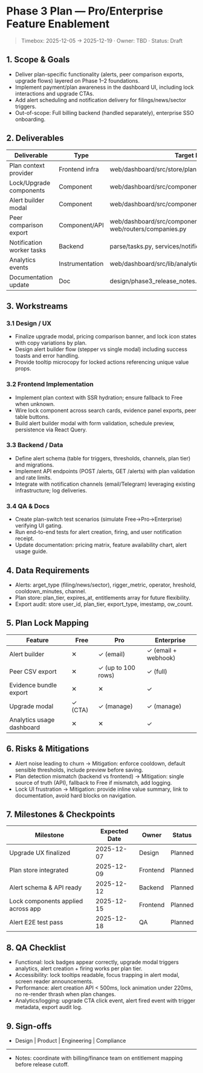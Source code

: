 ﻿# Phase 3 Plan — Pro/Enterprise Feature Enablement

> Timebox: 2025-12-05 → 2025-12-19 · Owner: TBD · Status: Draft

## 1. Scope & Goals
- Deliver plan-specific functionality (alerts, peer comparison exports, upgrade flows) layered on Phase 1–2 foundations.
- Implement payment/plan awareness in the dashboard UI, including lock interactions and upgrade CTAs.
- Add alert scheduling and notification delivery for filings/news/sector triggers.
- Out-of-scope: Full billing backend (handled separately), enterprise SSO onboarding.

## 2. Deliverables
| Deliverable | Type | Target Path | Notes |
| --- | --- | --- | --- |
| Plan context provider | Frontend infra | web/dashboard/src/store/planStore.ts | Expose planTier, feature flags |
| Lock/Upgrade components | Component | web/dashboard/src/components/ui/PlanLock.tsx | Shimmer animation, tooltip copy |
| Alert builder modal | Component | web/dashboard/src/components/alerts/AlertBuilder.tsx | Conditions for sentiment/returns/news |
| Peer comparison export | Component/API | web/dashboard/src/components/company/PeerTable.tsx, web/routers/companies.py | CSV export & audit logging |
| Notification worker tasks | Backend | parse/tasks.py, services/notification_service.py | Schedule & send alerts |
| Analytics events | Instrumentation | web/dashboard/src/lib/analytics.ts | Track upgrade clicks, lock views |
| Documentation update | Doc | design/phase3_release_notes.md | Feature summary, plan matrix |

## 3. Workstreams
### 3.1 Design / UX
- Finalize upgrade modal, pricing comparison banner, and lock icon states with copy variations by plan.
- Design alert builder flow (stepper vs single modal) including success toasts and error handling.
- Provide tooltip microcopy for locked actions referencing unique value props.

### 3.2 Frontend Implementation
- Implement plan context with SSR hydration; ensure fallback to Free when unknown.
- Wire lock component across search cards, evidence panel exports, peer table buttons.
- Build alert builder modal with form validation, schedule preview, persistence via React Query.

### 3.3 Backend / Data
- Define alert schema (table for triggers, thresholds, channels, plan tier) and migrations.
- Implement API endpoints (POST /alerts, GET /alerts) with plan validation and rate limits.
- Integrate with notification channels (email/Telegram) leveraging existing infrastructure; log deliveries.

### 3.4 QA & Docs
- Create plan-switch test scenarios (simulate Free→Pro→Enterprise) verifying UI gating.
- Run end-to-end tests for alert creation, firing, and user notification receipt.
- Update documentation: pricing matrix, feature availability chart, alert usage guide.

## 4. Data Requirements
- Alerts: 	arget_type (filing/news/sector), 	rigger_metric, operator, 	hreshold, cooldown_minutes, channel.
- Plan store: plan_tier, expires_at, entitlements array for future flexibility.
- Export audit: store user_id, plan_tier, export_type, 	imestamp, ow_count.

## 5. Plan Lock Mapping
| Feature | Free | Pro | Enterprise |
| --- | --- | --- | --- |
| Alert builder | ✕ | ✓ (email) | ✓ (email + webhook) |
| Peer CSV export | ✕ | ✓ (up to 100 rows) | ✓ (full) |
| Evidence bundle export | ✕ | ✕ | ✓ |
| Upgrade modal | ✓ (CTA) | ✓ (manage) | ✓ (manage) |
| Analytics usage dashboard | ✕ | ✕ | ✓ |

## 6. Risks & Mitigations
- Alert noise leading to churn → Mitigation: enforce cooldown, default sensible thresholds, include preview before saving.
- Plan detection mismatch (backend vs frontend) → Mitigation: single source of truth (API), fallback to Free if mismatch, add logging.
- Lock UI frustration → Mitigation: provide inline value summary, link to documentation, avoid hard blocks on navigation.

## 7. Milestones & Checkpoints
| Milestone | Expected Date | Owner | Status |
| --- | --- | --- | --- |
| Upgrade UX finalized | 2025-12-07 | Design | Planned |
| Plan store integrated | 2025-12-09 | Frontend | Planned |
| Alert schema & API ready | 2025-12-12 | Backend | Planned |
| Lock components applied across app | 2025-12-15 | Frontend | Planned |
| Alert E2E test pass | 2025-12-18 | QA | Planned |

## 8. QA Checklist
- Functional: lock badges appear correctly, upgrade modal triggers analytics, alert creation + firing works per plan tier.
- Accessibility: lock tooltips readable, focus trapping in alert modal, screen reader announcements.
- Performance: alert creation API < 500ms, lock animation under 220ms, no re-render thrash when plan changes.
- Analytics/logging: upgrade CTA click event, alert fired event with trigger metadata, export audit log.

## 9. Sign-offs
- Design | Product | Engineering | Compliance

---
- Notes: coordinate with billing/finance team on entitlement mapping before release cutoff.
